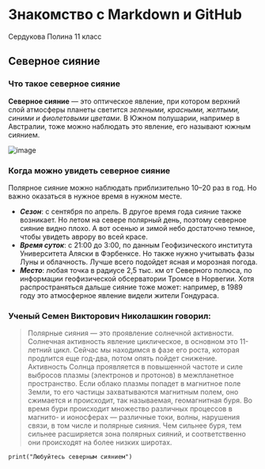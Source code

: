 # Знакомство с Markdown и GitHub
Сердукова Полина 11 класс
## Северное сияние
### Что такое северное сияние
**Северное сияние** — это оптическое явление, при котором верхний слой атмосферы планеты светится *зелеными, красными, желтыми, синими и фиолетовыми цветами*. В Южном полушарии, например в Австралии, тоже можно наблюдать это явление, его называют южным сиянием.


![image](https://github.com/user-attachments/assets/f8cfe919-5d9e-4559-9575-7668521aeb3f)

### Когда можно увидеть северное сияние
Полярное сияние можно наблюдать приблизительно 10–20 раз в год. Но важно оказаться в нужное время в нужном месте.

- ***Сезон***: с сентября по апрель. В другое время года сияние также возникает. Но летом на севере полярный день, поэтому северное сияние видно плохо. А вот осенью и зимой небо достаточно темное, чтобы увидеть аврору во всей красе.
- ***Время суток***: с 21:00 до 3:00, по данным Геофизического института Университета Аляски в Фэрбенксе. Но также нужно учитывать фазы Луны и облачность. Лучше всего подойдет ясная и морозная погода.
- ***Место***: любая точка в радиусе 2,5 тыс. км от Северного полюса, по информации геофизической обсерватории Тромсе в Норвегии. Хотя распространяться дальше сияние тоже может: например, в 1989 году это атмосферное явление видели жители Гондураса.
### Ученый Семен Викторович Николашкин говорил:
>Полярные сияния — это проявление солнечной активности. Солнечная активность явление циклическое, в основном это 11-летний цикл. Сейчас мы находимся в фазе его роста, которая продлится еще год-два, потом опять пойдет снижение. Активность Солнца проявляется в повышенной частоте и силе выбросов плазмы (электронов и протонов) в межпланетное пространство. Если облако плазмы попадет в магнитное поле Земли, то его частицы захватываются магнитным полем, оно сжимается и происходит, так называемая, геомагнитная буря. Во время бури происходит множество различных процессов в магнито- и ионосферах — различные токи, волны, нарушения связи, в том числе и полярные сияния. Чем сильнее буря, тем сильнее расширяется зона полярных сияний, и соответственно они происходят на более низких широтах.


`print("Любуйтесь северным сиянием")`
